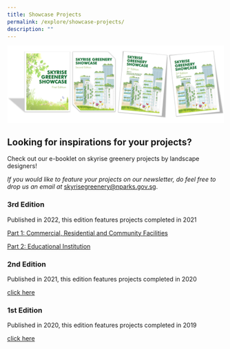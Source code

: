 ```yaml
---
title: Showcase Projects
permalink: /explore/showcase-projects/
description: ""
---
```

![](/images/Graphics/Showcase%20editions.png)

## Looking for inspirations for your projects?

Check out our e-booklet on skyrise greenery projects by landscape designers!

*If you would like to feature your projects on our newsletter, do feel free to drop us an email at* skyrisegreenery@nparks.gov.sg.

### 3rd Edition 

Published in 2022, this edition features projects completed in 2021  


[Part 1: Commercial, Residential and Community Facilities](/files/Explore%20Tab/part%201%20skyrise%20greenery%20showcase%203rd%20edition.pdf)

 
[Part 2: Educational Institution](/files/Explore%20Tab/part%202%20skyrise%20greenery%20showcase%203rd%20edition.pdf)

### 2nd Edition

Published in 2021, this edition features projects completed in 2020

[click here](/files/Explore%20Tab/skyrise%20greenery%20showcase%202nd%20edition_final.pdf)

### 1st Edition
Published in 2020, this edition features projects completed in 2019

[click here](/files/Explore%20Tab/compressed%20final%20e-booklet%20on%20skyrise%20greenery%20project%20showcase_1st%20ed%202019.pdf)